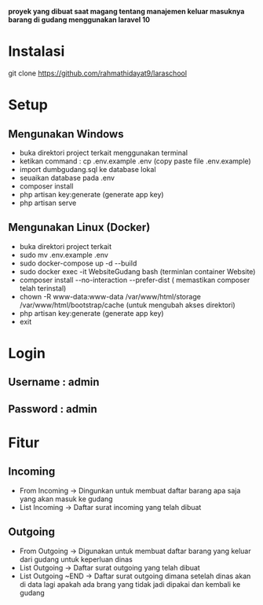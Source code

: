 
<p><b>
proyek yang dibuat saat magang tentang manajemen keluar masuknya barang di gudang menggunakan laravel 10
</b></p>

# Instalasi

git clone https://github.com/rahmathidayat9/laraschool

# Setup
## Mengunakan Windows
- buka direktori project terkait menggunakan terminal
- ketikan command : cp .env.example .env (copy paste file .env.example)
- import dumbgudang.sql ke database lokal
- seuaikan database pada .env
- composer install
- php artisan key:generate (generate app key)
- php artisan serve
 
## Mengunakan Linux (Docker)
- buka direktori project terkait
- sudo mv .env.example .env
- sudo docker-compose up -d --build 
- sudo docker exec -it WebsiteGudang bash (terminlan container Website)
- composer install --no-interaction --prefer-dist ( memastikan composer telah terinstal)
- chown -R www-data:www-data /var/www/html/storage /var/www/html/bootstrap/cache (untuk mengubah akses direktori)
- php artisan key:generate (generate app key)
- exit
# Login

## Username : admin
## Password : admin

# Fitur

## Incoming
- From Incoming -> Dingunkan untuk membuat daftar barang apa saja yang akan masuk ke gudang
- List Incoming -> Daftar surat incoming yang telah dibuat

## Outgoing
- From Outgoing -> Digunakan untuk membuat daftar barang yang keluar dari gudang untuk keperluan dinas
- List Outgoing -> Daftar surat outgoing yang telah dibuat
- List Outgoing ~END -> Daftar surat outgoing dimana setelah dinas akan di data lagi apakah ada brang yang tidak jadi dipakai dan kembali ke gudang
